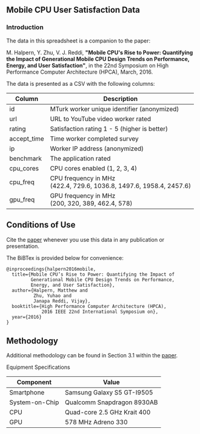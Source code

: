## Mobile CPU User Satisfaction Data

### Introduction

The data in this spreadsheet is a companion to the paper:

M. Halpern, Y. Zhu, V. J. Reddi, **"Mobile CPU's Rise to Power: Quantifying the Impact of Generational Mobile CPU Design Trends on Performance, Energy, and User Satisfaction"**, in the 22nd
Symposium on High Performance Computer Architecture (HPCA), March, 2016.

The data is presented as a CSV with the following columns:

| Column      | Description                                  |
|-------------|----------------------------------------------|
| id          | MTurk worker unique identifier (anonymized)  |
| url         | URL to YouTube video worker rated            |
| rating      | Satisfaction rating 1 - 5 (higher is better) |
| accept_time | Time worker completed survey                 |
| ip          | Worker IP address (anonymized)               |
| benchmark   | The application rated                        |
| cpu_cores   | CPU cores enabled (1, 2, 3, 4)               |
| cpu_freq    | CPU frequency in MHz <br/> (422.4, 729.6, 1036.8, 1497.6, 1958.4, 2457.6) |   
| gpu_freq    | GPU frequency in MHz <br/> (200, 320, 389, 462.4, 578) |

## Conditions of Use

Cite the [paper](http://ieeexplore.ieee.org/document/7446054/) whenever you use this data in any publication or presentation.

The BiBTex is provided below for convenience:

```
@inproceedings{halpern2016mobile,
  title={Mobile CPU’s Rise to Power: Quantifying the Impact of
         Generational Mobile CPU Design Trends on Performance,
         Energy, and User Satisfaction},
  author={Halpern, Matthew and
          Zhu, Yuhao and
          Janapa Reddi, Vijay},
  booktitle={High Performance Computer Architecture (HPCA),
             2016 IEEE 22nd International Symposium on},
  year={2016}
}
```

## Methodology

Additional methodology can be found in Section 3.1 within the [paper](http://ieeexplore.ieee.org/document/7446054/).

Equipment Specifications

| Component      | Value                       |
| -------------- |-----------------------------|
| Smartphone     | Samsung Galaxy S5 GT-I9505  |
| System-on-Chip | Qualcomm Snapdragon 8930AB  |
| CPU            | Quad-core 2.5 GHz Krait 400 |
| GPU            | 578 MHz Adreno 330          |
